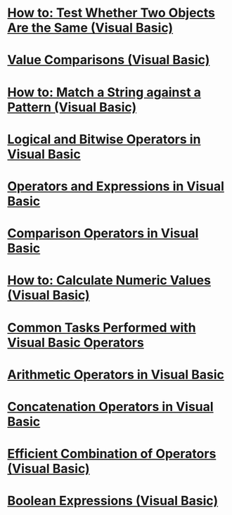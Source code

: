 # [How to: Test Whether Two Objects Are the Same (Visual Basic)](how-to-test-whether-two-objects-are-the-same.md)
# [Value Comparisons (Visual Basic)](value-comparisons.md)
# [How to: Match a String against a Pattern (Visual Basic)](how-to-match-a-string-against-a-pattern.md)
# [Logical and Bitwise Operators in Visual Basic](logical-and-bitwise-operators.md)
# [Operators and Expressions in Visual Basic](index.md)
# [Comparison Operators in Visual Basic](comparison-operators.md)
# [How to: Calculate Numeric Values (Visual Basic)](how-to-calculate-numeric-values.md)
# [Common Tasks Performed with Visual Basic Operators](common-tasks-performed-with-visual-basic-operators.md)
# [Arithmetic Operators in Visual Basic](arithmetic-operators.md)
# [Concatenation Operators in Visual Basic](concatenation-operators.md)
# [Efficient Combination of Operators (Visual Basic)](efficient-combination-of-operators.md)
# [Boolean Expressions (Visual Basic)](boolean-expressions.md)
